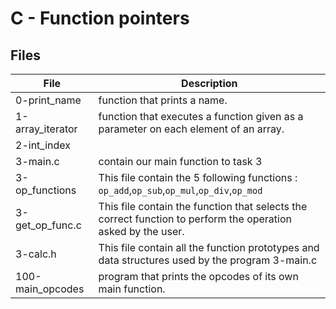 # C - Function pointers

## Files

|File|Description|
|---|---|
|0-print_name|function that prints a name.|
|1-array_iterator|function that executes a function given as a parameter on each element of an array.|
|2-int_index||
|3-main.c|contain our main function to task 3|
|3-op_functions|This file  contain the 5 following functions : `op_add`,`op_sub`,`op_mul`,`op_div`,`op_mod` |
|3-get_op_func.c| This file contain the function that selects the correct function to perform the operation asked by the user.|
|3-calc.h|This file contain all the function prototypes and data structures used by the program 3-main.c|
|100-main_opcodes|program that prints the opcodes of its own main function.|